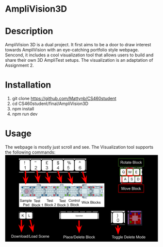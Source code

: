 # AmpliVision3D

# Description
AmpliVision 3D is a dual project. It first aims to be a door to draw interest towards AmpliVision with an eye-catching portfolio style webpage. Sencond, it includes a cool visualization tool that allows users to build and share their own 3D AmpliTest setups. The visualization is an adaptation of Assignment 2. 


# Installation
1. git clone https://github.com/Mattynb/CS460student
2. cd CS460student/final/AmpliVision3D
3. npm install 
4. npm run dev


# Usage
The webpage is mostly just scroll and see. The Visualization tool supports the following commands: 
![image](https://github.com/Mattynb/CS460student/blob/main/final/AmpliVision3D/public/controls.png?raw=true)
